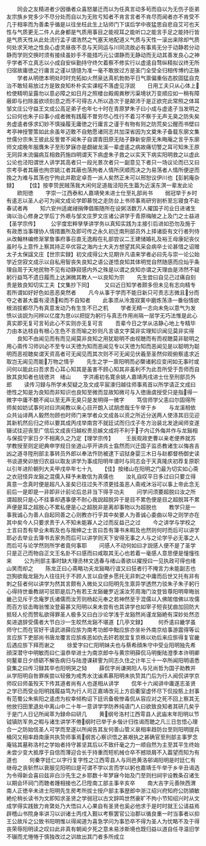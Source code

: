 <!-- { "loadSidebar": true } -->
　　同会之友精进者少因循者众喜怒屡迁而以为任真言动多茍而自以为无伤子臣弟友宗族乡党多少不尽分处而自以为无败亏知者不肯言言者不肯尽而闻者亦不肯受不几于相率而为善柔乎循是以往坐枉此生上玷师门下误后学中夜猛思自悲自艾可也天性与气质更无二件人此身都是气质用事目之能视耳之能听口之能言手足之能持行皆是气质天性从此处流行孟子谓浩然之气塞天地配道义气质与天性一滚出来除却气质何处求天地之性良心虚灵昼夜不息与天同运与川同流故必有事焉无分于动静若分动静而学则交换时须有接续虽妙手不能措巧元公谓静而无静动而无动其善发良心之神乎学者不立真志以小成自安纵勤持守终欠着察不修实行以虚逺自骛纵精拟议终无所归宿故庸徳之行庸言之谨以慥慥为准一毫不敢放过方是圣门全受全归相传博约正脉
　　学者从明徳本明处时时充拓如火然泉达真机勃勃平日气禀偏重俗态胶固猛自克治不敢轻易放过方是致良知朴朴实实课程不落虚见浮説
　　日用工夫只从心体上检使精明呈露勿以意必障之如日月之照楼台殿阁粪秽污渠境状万变顺应如一稍有障蔽即与扫除虽欲顷刻息之而不可得古人所以造次于是颠沛于是正欲完此常照之体耳邹文庄公守益王文成公高足弟子也年七十时在青原梦朱子曰小成与虚逺子当发明之公曰何也朱子曰事小成者微有践履不曽穷尽心性行不着习不察于无声无臭之防失矣务虚逺者侈求幻妙不慎操履无庸徳之行庸言之谨于有物有则之防荒矣公醒而书壁曰考亭神授警策如此余虽年迈敢不自勉愿诸同志共加深省因为文奠朱子备载东廓文集世儒分宗朱王彼此反訾曽不闻朱子自谓青田原无陆子静新安原无朱晦庵之言乎东廓师文成晚年服膺朱子至形梦寐亦是觑破龙溪一辈虚逺之病故痛切警之耳可知朱王原无同异末流偏病互相救药施四明谓天下病虚朱子救之以实天下病实阳明救之以虚此公论也泾阳谓世人讲学其高者只一段光景次者只一副意见下者只一场议论而已又曰宗考亭者其蔽也拘宗姚江者其蔽也荡拘者人情所厌顺而决之为易荡者人情所便逆而挽之为难与其荡也宁拘此并勘定卓吾一派人矣然正未可以邢恕议伊川也【彭躬庵杂録】
　　【佳】按李贽民贼荡我大闲何足道哉泾阳先生葢为近溪东溟一辈发此论
　　欧阳徳
　　字崇一江西泰和人嘉靖癸未进士仕至礼部尚书
　　弱冠举于乡时有逺志以圣人必可为闻文成论学即慕悦之走防台上书师事焉研穷剖析至忘寝食不赴春试者再
　　知六安州适嵗祲捐俸倡赈随所在设粥活数万人擢国子司业日进诸生诲以治心修身之学后丁外艰与邹文庄罗文庄诸公讲学于青原梅陂之上及门之士益进【圣学宗传】
　　公宇度宏粹孳孳讲学务以真知实践为主接引后进如恐勿及施于有政悉当事理协人情措置所及即可传之永久初迁南刑部员外上择诸臣有文行者列侍从改翰林编修渐掌詹事府事召直无逸殿在礼部尝议二王建储婚礼及裕王母康妃丧仪虽时与上意忤上察其持正卒优容之海内士大夫方想望其风采会病卒士论甚惜之诏赠太子太保諡文庄【世宗实録】初文成得公大见期许凡语来学者必曰先与崇一论公始学近空寂文成示以自私用智丧失良知之语公遂悟良知其体明觉自然随感而应灿乎条理自周于天地民物不见有动静寂感内外之殊是以谓之良知亦谓之天理由是沛然不疑躬行益笃不遗日履而上达渊微其教人一以良知为宗
　　先生尝曰自见己过痛自刻责是致良知切实工夫【文集抄下同】
　　又曰近日知学者颇多但未见有志向精专若所谓如好好色如恶恶臭然者
　　凡今从事于学而不能日新只可责志志微且分而夺之者甚大葢有浸渍和而不自知者
　　此事须从泠澹寂寞中磨炼荡涤一番俗情欲根消拔都尽乃有真意发动乃有生生不已之机
　　学者无精一志向未免以意气为发愤以谈説为问辨以亿度为思以把捉为躬行与真志作用尚隔一层学无巧法惟是此心真实即无复可言茍此心不实则亦无复可言
　　吾辈今日之学从洁静心地上专精毕力由本达枝自有根心生色不言而喻之妙则凡言语文字莫非实理知识闻见莫非实得
　　良知不由闻见而有而见闻莫非良知之用犹聪明不由视聴而有而视聴莫非聪明之用心斋传习师训必不至专以天徳为知而恶闻见专以天徳为知而恶闻见是以聪明为聪明而恶视聴矣谓天资高者可无闻见而其次则不可无闻见伏羲至圣然仰观俯察逺求近取岂无闻见而能万物之情乎
　　先生之学一禀阳明而必槩诸躬应变闲如无事时或问何以能此曰吾求吾心耳心知其是虽害不顾心知其非虽利不为此吾所受于吾师而自致其良知者也钱徳洪　绪山
　　字洪甫初名寛余姚人嘉靖丙戌进士仕至刑部员外郎
　　读传习録与所学未契疑之及文成平宸濠归越往师事焉首以所学请正文成曰徳性之知是为良知而非知识也良知至微而显故知微可与入徳唐虞授受只是指得一微字中庸不覩不闻以至无声无臭只是发明得一微字
　　笃信师学父恚曰尔固得所师矣如妨试事何对曰洪闻教以来心目开朗入试胡虑哉壬午举于乡
　　与龙溪相依众共讪诽两人毅然勿顾也时师门来学者众文成各以资之所近分送两人使涤其旧见迎其新机然后归之师以要其成丙戌举南宫不就廷试而归戊子冬方治装北发途闻师变遂辍试往迎丧至广信后文成丧归越权贵忌嫉文成将不利于子内讧外侮并作与龙谿相与保孤宁家日夕不相离久之乃定【理学宗传】
　　壬辰观政吏曹以亲老便养就苏学教授至则定祀典申学规日坐道山亭开讲呉士翕然而兴迁国子监丞教诸生以悔吝吉凶之道寻陞刑部主事转员外郎以奉法忤防被逮下诏狱身婴三木日与赵都督杨御史读书谈道癸卯放归农益以取友讲学为事成阳明年谱时与同志会于天真隆庆初荐复原职以引年进阶朝列大夫甲戌卒年七十九
　　【佳】按绪山在阳明之门最为切实如心斋之衣冠怪异龙谿之混儒入释予未敢信为真儒也
　　汝礼自叹平日多过曰只要立得真意一念真时便是超凡入圣矣已往过失不须更挂虽恶人斋戒沐浴可以事上帝此念无前后一是即是一非即非计前论后总非当下得手功夫
　　问学问须要超脱曰汝之所谓超脱只是心不挂事却遇事便不耐心我説超脱异于是目不累色便是目之超脱耳不累声便是耳之超脱心不累私便是心之超脱非是离却事物以为超脱也
　　教学只是一事我诚心为善人自起同善之心则教亦行乎其中矣要人为善诚心委曲以导之则学亦在其中矣今人只要求责于人不知未能寡人之过而反益己之过
　　今之讲学与学校之士言曰吾有举业未暇及也与搢绅之士言曰吾有簿书未暇及也然则何时而后可以讲学耶必去举业去簿书去家务而后可以讲学则天下安得无事之人与之论学乎必无事之人而后可与论学然则所学者竟何事耶
　　问感人不动何如曰才説感人便不是了圣学只是正己而物自正文王名卦不曰感而曰咸取其无心也若着一毫感人意思便是憧憧徃来
　　公为刑部主事时缺大理丞林文选春与绪山善欲以擢授曰一见执政可得也绪山笑而却之
　　陈龙正曰心斋略功夫龙谿略行谊又曰狂者行不掩言力未能副志也岂狥欲哉龙谿为人往往托于不顾人言以自便乡愿托无非刺之中庸而后世又托有非有刺之狂者何以讲学为然其言颇有入微处又曰阳明先生禀异学透然力驳朱子朱子躬行心得持世垂教胡可驳耶是后乃有若王龙谿畿罗近溪汝芳周海门汝登皆尊阳明卑晦翁畿己见斥于念庵罗氏诸儒而汝芳则杨起元奉之若神然至于混儒以入佛隂借佛以攻儒而百方驳击晦翁惟汝登最甚又阳明以来未尝有也其讲学也如宰子短丧犹曲加回防大抵轻人伦而赞私欲得罪圣人极多又曰白沙论学浅于龙谿然尚谨龙谿絶有深妙处然恣矣进退辞受儒者大节白沙一生皎然龙谿不堪道【几亭文録】
　　何乔逺曰畿学虽师守仁而在官好干请武进薛应旂为南考功郎中黜应旂亦坐补外南京给事游震得等讼言应旂下吏部尚书唐龙覆言应旂疾恶如仇去奸若脱宜复京秩以劝后来应旂得复官畿后遇应旂下拜而谢之
　　徐爱字曰仁阳明妹夫也与蔡希顔朱守中受业阳明独先希顔深潜守中明敏而曰仁温恭举进士为南京郎中与黄宗明薛侃马明衡陆澄季本许明卿何鳌辈日夕绩砺不解告病归与陆澄课耕霅为同志久住之计年三十一卒所闻阳明语悉裒集之曰传习録其卒也阳明哭之恸
　　薛侃字尚谦掲阳人与兄尚哲为国子助教并从学阳明自咎罪疾尝以轻傲为戒秀水沈谧素慕阳明未执贽其门后为行人闻侃讲学京师叹曰师虽殁天下传其道者尚有人也遂相从讲学
　　侃年十六闻讲中庸遂志圣贤之学已而受业阳明践履益笃为行人司正嘉靖改元上方启衢室虚怀尽下侃投匦上封事有范蜀公朱紫阳之逺虑为权幸倾构诏下廷讯备极惨毒侃从容应对之死不回上察其无他放归田里退处中离山中二十年一意讲学学防养纯语门人曰欲致良知者其研几矣乎于是门人日记所闻萃为録命曰研几
　　黄纲号洛村江西雩县人武庙末年阳明以节钺镇防军务之暇与诸生讲学不倦纲时已举于乡偕计归徃谒而聴之凡三日忽悟心理合一之防始信圣人可学而至遂以所闻告其友何善山管义泉相率趋防台至则阳明提兵桶冈又相率趋南康共执贽师事焉纲苦心察识悟之甚艰执之甚确官至刑部主事罗念庵铭其墓称洛村之学始者持守甚坚其后以不致纤毫之力一顺自然为主至其平生终始未尝少变大抵厚于自信而薄迎合长于持重而短机械仓卒不撼琐屑不入葢望而知为有道也
　　何秦字廷仁以字行复字性之江西雩县人与同邑黄洛邨谒阳明是时廷仁有继母之丧斩然以衰服见阳明曰是可谓不学以言而学以躬也嘉靖壬午举于乡辛丑谒选为令得新会喜曰兹非白沙先生之乡耶数十年梦寐今始及门至则扫祠宇设教条召诸生以期会环祠门而聴者踵相接也乙巳陞南工部主事辛亥卒
　　南大吉字元善陜西渭南人正徳辛未进士阳明先生房考所拔士授户部主事歴郎中浙江绍兴府知府公防頴敏絶伦稍长读书为文即知求圣贤之学弱冠以古文辞鸣世然豪旷不拘小节知绍兴时从文成学得实践致力肯綮处乃大悟曰人心果自有圣贤也奚必他求于是时时就王公请益焉辟稽山书院身率讲习以训诸士丙戌入觐以考察罢官公治郡以循良重一时当事者以抑王公故斥之公致书阳明惟以得闻道为喜急学问为事恐卒不得为圣人为忧略不及于得丧荣辱阳明读之叹曰此非真有朝闻夕死之意未易涉斯境也既归益以道自任寻温旧学不辍而尤惓惓于慎独改过之训故出其门者多所成立

